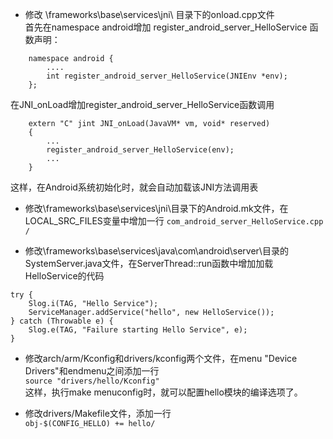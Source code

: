 * 修改 \frameworks\base\services\jni\ 目录下的onload.cpp文件  
首先在namespace android增加 register_android_server_HelloService 函数声明：
```
    namespace android {
        ....
        int register_android_server_HelloService(JNIEnv *env);
    };
```  

在JNI_onLoad增加register_android_server_HelloService函数调用
```
    extern "C" jint JNI_onLoad(JavaVM* vm, void* reserved)
    {
        ...
        register_android_server_HelloService(env);
        ...
    }
```
这样，在Android系统初始化时，就会自动加载该JNI方法调用表

* 修改\frameworks\base\services\jni\目录下的Android.mk文件，在LOCAL_SRC_FILES变量中增加一行
    `com_android_server_HelloService.cpp /` 

* 修改\frameworks\base\services\java\com\android\server\目录的SystemServer.java文件，在ServerThread::run函数中增加加载HelloService的代码
```
try {
    Slog.i(TAG, "Hello Service");
    ServiceManager.addService("hello", new HelloService());
} catch (Throwable e) {
    Slog.e(TAG, "Failure starting Hello Service", e);
}
```

* 修改arch/arm/Kconfig和drivers/kconfig两个文件，在menu "Device Drivers"和endmenu之间添加一行   
    `source "drivers/hello/Kconfig"`  
    这样，执行make menuconfig时，就可以配置hello模块的编译选项了。


* 修改drivers/Makefile文件，添加一行  
    `obj-$(CONFIG_HELLO) += hello/`